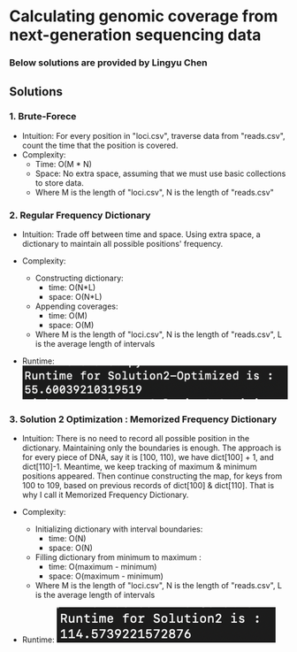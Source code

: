 # Calculating genomic coverage from next-generation sequencing data

### Below solutions are provided by Lingyu Chen

## Solutions

### 1. Brute-Forece

  - Intuition: For every position in "loci.csv", traverse data from "reads.csv", count the time that the position is covered.
  - Complexity: 
     - Time: O(M * N)
     - Space: No extra space, assuming that we must use basic collections to store data.
     - Where M is the length of "loci.csv", N is the length of "reads.csv"


### 2. Regular Frequency Dictionary

  - Intuition: Trade off between time and space. Using extra space, a dictionary to maintain all possible positions' frequency.
  - Complexity: 
     - Constructing dictionary:
        - time: O(N*L)
        - space: O(N*L)
     - Appending coverages:
        - time: O(M)
        - space: O(M) 
    - Where M is the length of "loci.csv", N is the length of "reads.csv", L is the average length of intervals
    
  - Runtime: 
    <img src="solution2.png">


### 3. Solution 2 Optimization : Memorized Frequency Dictionary

  - Intuition: There is no need to record all possible position in the dictionary. Maintaining only the boundaries is enough. The approach is for every piece of DNA, say it is [100, 110), 
  we have dict[100] + 1, and dict[110]-1. Meantime, we keep tracking of maximum & minimum positions appeared. Then continue constructing the map, for keys from 100 to 109, based on previous records of dict[100] & dict[110]. That is why I call it Memorized Frequency Dictionary.
  - Complexity: 
     - Initializing dictionary with interval boundaries:
        - time: O(N)
        - space: O(N)
     - Filling dictionary from minimum to maximum  :
        - time: O(maximum - minimum) 
        - space: O(maximum - minimum) 
    - Where M is the length of "loci.csv", N is the length of "reads.csv", L is the average length of intervals
    
  - Runtime: 
    <img src="solution2_optimized.png">

